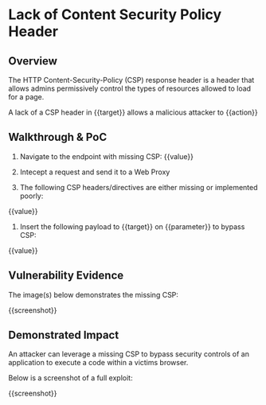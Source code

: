 # Lack of Content Security Policy Header 

## Overview

<!--
Provide a 1-2 sentence description - see http://cveproject.github.io/docs/content/key-details-phrasing.pdf for tips

This format is a good guide:
[VULNTYPE] in [COMPONENT] in [APPLICATION] allows [ATTACKER] to [IMPACT] via [VECTOR] 
-->
The HTTP Content-Security-Policy (CSP) response header is a header that allows admins permissively control the types of resources allowed to load for a page. 

A lack of a CSP header in {{target}} allows a malicious attacker to {{action}}
## Walkthrough & PoC

<!--
Provide a step-by-step walkthrough on how to access the vulnerable injection point, and how to exploit the vulnerability.

Adding a dot-pointed walkthrough with relevant screenshots will speed triage time and result in faster rewards!
-->

1. Navigate to the endpoint with missing CSP: {{value}}

1. Intecept a request and send it to a Web Proxy

1. The following CSP headers/directives are either missing or implemented poorly:

{{value}}

1. Insert the following payload to {{target}} on {{parameter}} to bypass CSP:

{{value}}


## Vulnerability Evidence

<!--
Your submission MUST include evidence of the vulnerability and not be theoretical in nature.
-->

The image(s) below demonstrates the missing CSP:

{{screenshot}}

## Demonstrated Impact

<!--
Provide a full Proof of Concept here.
--> 

An attacker can leverage a missing CSP to bypass security controls of an application to execute a code within a victims browser.

Below is a screenshot of a full exploit: 

{{screenshot}}
